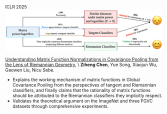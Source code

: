 <div class='paper-box'>
    <div class='paper-box-image' style="display: flex; justify-content: center; align-items: center;">
        <div>
            <div class="badge">ICLR 2025</div>
            <img src='images/paper_images/2025-ICLR25-CovPooling.png' alt="sym" width="100%">
        </div>
    </div>
    <div class='paper-box-text' markdown="1">
    
[Understanding Matrix Function Normalizations in Covariance Pooling from the Lens of Riemannian Geometry](https://openreview.net/forum?id=q1t0Lmvhty&referrer=%5BAuthor%20Console%5D(%2Fgroup%3Fid%3DICLR.cc%2F2025%2FConference%2FAuthors%23your-submissions)), \\
**Ziheng Chen**, Yue Song, Xiaojun Wu, Gaowen Liu, Nicu Sebe.
- Explains the working mechanism of matrix functions in Global Covariance Pooling from the perspectives of tangent and Riemannian classifiers, and finally claims that the rationality of matrix functions should be attributed to the Riemannian classifiers they implicitly respect.
- Validates the theoretical argument on the ImageNet and three FGVC datasets through comprehensive experiments.  

</div>
</div>
